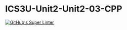# ICS3U-Unit2-Unit2-03-CPP

[![GitHub's Super Linter](https://github.com/Samuel-Webster-178/ICS3U-Unit3-Unit3-08-CPP/workflows/GitHub's%20Super%20Linter/badge.svg)](https://github.com/Samuel-Webster-178/ICS3U-Unit3-Unit3-08-CPP/actions)
